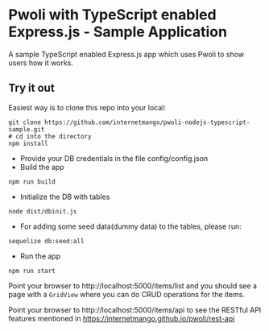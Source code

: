 # Pwoli with TypeScript enabled Express.js - Sample Application

A sample TypeScript enabled Express.js app which uses Pwoli to show users how it works.

## Try it out

Easiest way is to clone this repo into your local:

```
git clone https://github.com/internetmango/pwoli-nodejs-typescript-sample.git
# cd into the directory
npm install
```

- Provide your DB credentials in the file config/config.json
- Build the app
```
npm run build
```
- Initialize the DB with tables

```
node dist/dbinit.js
```
- For adding some seed data(dummy data) to the tables, please run:

```
sequelize db:seed:all
```

- Run the app
```
npm run start
```

Point your browser to http://localhost:5000/items/list and you should see a page with a `GridView` where you can do CRUD operations for the items.

Point your browser to http://localhost:5000/items/api to see the RESTful API features mentioned in https://internetmango.github.io/pwoli/rest-api
